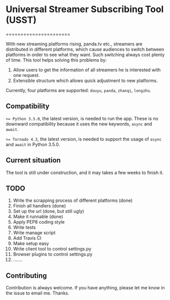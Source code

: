 # Universal Streamer Subscribing Tool (USST)
======================

With new streaming platforms rising, panda.tv etc., streamers are distributed in different platforms, which cause audiences to switch between platforms in order to see what they want.
Such switching always cost plenty of time. This tool helps solving this problems by:

1. Allow users to get the information of all streamers he is interested with one request.
2. Extensible structure which allows quick adjustment to new platforms.

Currently, four platforms are supported: `douyu`, `panda`, `zhanqi`, `longzhu`.

## Compatibility

`>= Python 3.5.0`, the latest version, is needed to run the app. These is no downward compatibility because it uses the new keywords, `async` and `await`.

`>= Tornado 4.3`, the latest version, is needed to support the usage of `async` and `await` in Python 3.5.0.

## Current situation

The tool is still under construction, and it may takes a few weeks to finish it.

## TODO

1. Write the scrapping process of different platforms (done)
2. Finish all handlers (done)
3. Set up the url (done, but still ugly)
4. Make it runnable (done)
5. Apply PEP8 coding style
6. Write tests
7. Write manage script
8. Add Travis CI
9. Make setup easy
10. Write client tool to control settings.py
11. Browser plugins to control settings.py
12. .......

## Contributing

Contribution is always welcome. If you have anything, please let me know in the issue to email me. Thanks.
